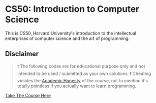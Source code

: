 CS50: Introduction to Computer Science
======================================

This is CS50, Harvard University's introduction to the intellectual enterprises of computer science and the art of programming.

Disclaimer
----------

>❗ The following codes are for educational purpose only and not intended to be used / submitted as your own solutions.
>❗ Cheating violates the [Academic Honesty](https://cs50.harvard.edu/x/2024/honesty/) of the course, not to mention it's totally pointless if you actually want to learn programming.



[Take The Course Here](https://cs50.harvard.edu/x/2024/)
